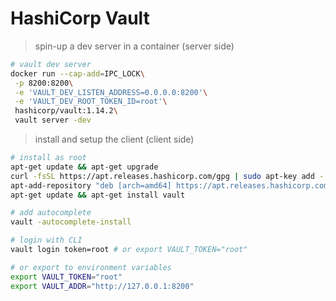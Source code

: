 # HashiCorp Vault

> spin-up a dev server in a container (server side)

```bash
# vault dev server
docker run --cap-add=IPC_LOCK\
 -p 8200:8200\
 -e 'VAULT_DEV_LISTEN_ADDRESS=0.0.0.0:8200'\
 -e 'VAULT_DEV_ROOT_TOKEN_ID=root'\
 hashicorp/vault:1.14.2\
 vault server -dev
```

> install and setup the client (client side)

```bash
# install as root
apt-get update && apt-get upgrade
curl -fsSL https://apt.releases.hashicorp.com/gpg | sudo apt-key add -
apt-add-repository "deb [arch=amd64] https://apt.releases.hashicorp.com $(lsb_release -cs) main"
apt-get update && apt-get install vault

# add autocomplete
vault -autocomplete-install

# login with CLI
vault login token=root # or export VAULT_TOKEN="root"

# or export to environment variables
export VAULT_TOKEN="root"
export VAULT_ADDR="http://127.0.0.1:8200"
```
